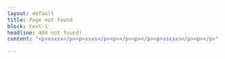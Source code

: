 ```yaml
---
layout: default
title: Page not found
block: text-1
headline: 404 not found!
content: "<p>xsxsx</p><p>xsxs</p><p></p><p></p><p>xsxsxs</p><p></p>"

---
```

